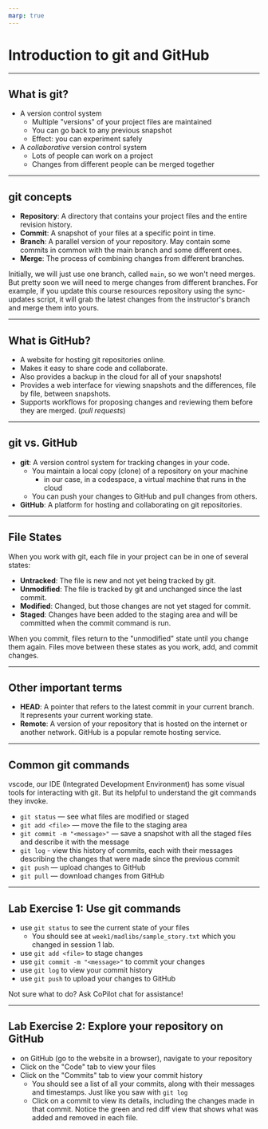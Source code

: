 ```yaml
---
marp: true
---
```


# Introduction to git and GitHub

---

## What is git?

- A version control system
    - Multiple "versions" of your project files are maintained
    - You can go back to any previous snapshot
    - Effect: you can experiment safely
- A *collaborative* version control system
    - Lots of people can work on a project
    - Changes from different people can be merged together

---

## git concepts

- **Repository**: A directory that contains your project files and the entire revision history.
- **Commit**: A snapshot of your files at a specific point in time.
- **Branch**: A parallel version of your repository. 
    May contain some commits in common with the main branch and some different ones. 
- **Merge**: The process of combining changes from different branches.

Initially, we will just use one branch, called `main`, so we won't need merges. But pretty soon we will need to merge changes from different branches. For example, if you update this course resources repository using the sync-updates script, it will grab the latest changes from the instructor's branch and merge them into yours.

---

## What is GitHub?
- A website for hosting git repositories online.
- Makes it easy to share code and collaborate.
- Also provides a backup in the cloud for all of your snapshots!
- Provides a web interface for viewing snapshots and the differences, file by file, between snapshots.
- Supports workflows for proposing changes and reviewing them before they are merged. (*pull requests*)

---

## git vs. GitHub
- **git**: A version control system for tracking changes in your code.
    - You maintain a local copy (clone) of a repository on your machine
        - in our case, in a codespace, a virtual machine that runs in the cloud
    - You can push your changes to GitHub and pull changes from others.
- **GitHub**: A platform for hosting and collaborating on git repositories.

---

## File States

When you work with git, each file in your project can be in one of several states:

- **Untracked**: The file is new and not yet being tracked by git.
- **Unmodified**: The file is tracked by git and unchanged since the last commit.
- **Modified**: Changed, but those changes are not yet staged for commit.
- **Staged**: Changes have been added to the staging area and will be committed when the commit command is run.

When you commit, files return to the "unmodified" state until you change them again. Files move between these states as you work, add, and commit changes.

---

## Other important terms

- **HEAD**: A pointer that refers to the latest commit in your current branch. It represents your current working state.
- **Remote**: A version of your repository that is hosted on the internet or another network. GitHub is a popular remote hosting service.

---

## Common git commands

vscode, our IDE (Integrated Development Environment) has some visual tools for interacting with git. But its helpful to understand the git commands they invoke.

- `git status` — see what files are modified or staged
- `git add <file>` — move the file to the staging area
- `git commit -m "<message>"` — save a snapshot with all the staged files and describe it with the message
- `git log` - view this history of commits, each with their messages describing the changes that were made since the previous commit
- `git push` — upload changes to GitHub
- `git pull` — download changes from GitHub

---

## Lab Exercise 1: Use git commands

- use `git status` to see the current state of your files
    - You should see at `week1/madlibs/sample_story.txt` which you changed in session 1 lab.
- use `git add <file>` to stage changes
- use `git commit -m "<message>"` to commit your changes
- use `git log` to view your commit history
- use `git push` to upload your changes to GitHub

Not sure what to do? Ask CoPilot chat for assistance!

---

## Lab Exercise 2: Explore your repository on GitHub
- on GitHub (go to the website in a browser), navigate to your repository
- Click on the "Code" tab to view your files
- Click on the "Commits" tab to view your commit history
    - You should see a list of all your commits, along with their messages and timestamps. Just like you saw with `git log`
    - Click on a commit to view its details, including the changes made in that commit. Notice the green and red diff view that shows what was added and removed in each file.
